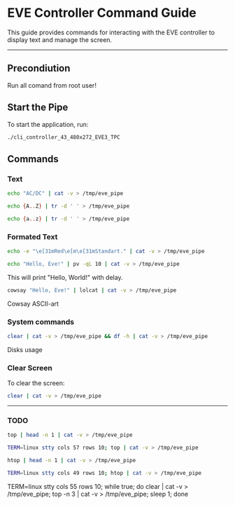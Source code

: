 # EVE Controller Command Guide

This guide provides commands for interacting with the EVE controller to display text and manage the screen.

---

## Precondiution

Run all comand from root user!

## Start the Pipe

To start the application, run:

```bash
./cli_controller_43_480x272_EVE3_TPC
```

## Commands

### Text

```bash
echo "AC/DC" | cat -v > /tmp/eve_pipe
```

```bash
echo {A..Z} | tr -d ' ' > /tmp/eve_pipe
```

```bash
echo {a..z} | tr -d ' ' > /tmp/eve_pipe
```

### Formated Text

```bash
echo -e "\e[31mRed\e[m\e[31mStandart." | cat -v > /tmp/eve_pipe
```

```bash
echo "Hello, Eve!" | pv -qL 10 | cat -v > /tmp/eve_pipe
```
This will print "Hello, World!" with delay.

```bash
cowsay "Hello, Eve!" | lolcat | cat -v > /tmp/eve_pipe
```
Cowsay ASCII-art

### System commands 

```bash
clear | cat -v > /tmp/eve_pipe && df -h | cat -v > /tmp/eve_pipe
```
Disks usage


### Clear Screen
To clear the screen:
```bash
clear | cat -v > /tmp/eve_pipe
```

---

### TODO 

```bash
top | head -n 1 | cat -v > /tmp/eve_pipe
```

```bash
TERM=linux stty cols 57 rows 10; top | cat -v > /tmp/eve_pipe
```

```bash
htop | head -n 1 | cat -v > /tmp/eve_pipe
```

```bash
TERM=linux stty cols 49 rows 10; htop | cat -v > /tmp/eve_pipe
```

TERM=linux stty cols 55 rows 10; while true; do clear | cat -v > /tmp/eve_pipe; top -n 3 | cat -v > /tmp/eve_pipe; sleep 1; done

